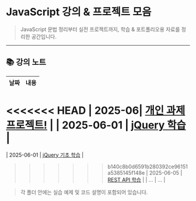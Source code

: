 #  JavaScript 강의 & 프로젝트 모음

> JavaScript 문법 정리부터 실전 프로젝트까지, 학습 & 포트폴리오용 자료를 정리한 공간입니다.

---

## 📚 강의 노트

| 날짜 | 내용 |
|------|------|
<<<<<<< HEAD
| 2025-06| [개인 과제 프로젝트!](./2025_Assignment) |
| 2025-06-01 | [jQuery 학습](./250601_jQuery) |
=======
| 2025-06-01 | [jQuery 기초 학습](./250601_jQuery) |
>>>>>>> b140c8b0d6591b280392ce96151a5385145f148e
| 2025-06-05 | [REST API 학습](./202506_REST) |
| ... | ... |

> 각 폴더 안에는 실습 예제 및 코드 설명이 포함되어 있습니다.
